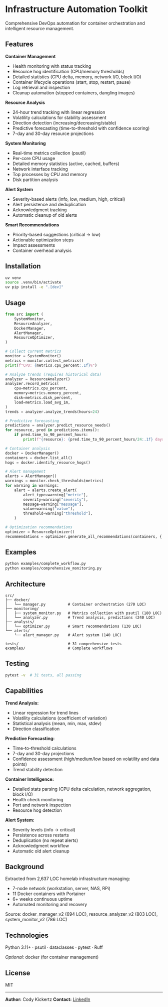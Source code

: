# Infrastructure Automation Toolkit

Comprehensive DevOps automation for container orchestration and intelligent resource management.

## Features

**Container Management**
- Health monitoring with status tracking
- Resource hog identification (CPU/memory thresholds)
- Detailed statistics (CPU delta, memory, network I/O, block I/O)
- Container lifecycle operations (start, stop, restart, pause)
- Log retrieval and inspection
- Cleanup automation (stopped containers, dangling images)

**Resource Analysis**
- 24-hour trend tracking with linear regression
- Volatility calculations for stability assessment
- Direction detection (increasing/decreasing/stable)
- Predictive forecasting (time-to-threshold with confidence scoring)
- 7-day and 30-day resource projections

**System Monitoring**
- Real-time metrics collection (psutil)
- Per-core CPU usage
- Detailed memory statistics (active, cached, buffers)
- Network interface tracking
- Top processes by CPU and memory
- Disk partition analysis

**Alert System**
- Severity-based alerts (info, low, medium, high, critical)
- Alert persistence and deduplication
- Acknowledgment tracking
- Automatic cleanup of old alerts

**Smart Recommendations**
- Priority-based suggestions (critical → low)
- Actionable optimization steps
- Impact assessments
- Container overhead analysis

## Installation

```bash
uv venv
source .venv/bin/activate
uv pip install -e ".[dev]"
```

## Usage

```python
from src import (
    SystemMonitor,
    ResourceAnalyzer,
    DockerManager,
    AlertManager,
    ResourceOptimizer,
)

# Collect current metrics
monitor = SystemMonitor()
metrics = monitor.collect_metrics()
print(f"CPU: {metrics.cpu_percent:.1f}%")

# Analyze trends (requires historical data)
analyzer = ResourceAnalyzer()
analyzer.record_metrics(
    cpu=metrics.cpu_percent,
    memory=metrics.memory_percent,
    disk=metrics.disk_percent,
    load=metrics.load_avg_1m,
)
trends = analyzer.analyze_trends(hours=24)

# Predictive forecasting
predictions = analyzer.predict_resource_needs()
for resource, pred in predictions.items():
    if pred.time_to_90_percent_hours:
        print(f"{resource}: {pred.time_to_90_percent_hours/24:.1f} days to 90%")

# Container analysis
docker = DockerManager()
containers = docker.list_all()
hogs = docker.identify_resource_hogs()

# Alert management
alerts = AlertManager()
warnings = monitor.check_thresholds(metrics)
for warning in warnings:
    alert = alerts.create_alert(
        alert_type=warning["metric"],
        severity=warning["severity"],
        message=warning["message"],
        value=warning["value"],
        threshold=warning["threshold"],
    )

# Optimization recommendations
optimizer = ResourceOptimizer()
recommendations = optimizer.generate_all_recommendations(containers, {...})
```

## Examples

```bash
python examples/complete_workflow.py
python examples/comprehensive_monitoring.py
```

## Architecture

```
src/
├── docker/
│   └── manager.py          # Container orchestration (270 LOC)
├── monitoring/
│   ├── system_monitor.py   # Metrics collection with psutil (180 LOC)
│   └── analyzer.py         # Trend analysis, predictions (240 LOC)
├── analysis/
│   └── optimizer.py        # Smart recommendations (130 LOC)
└── alerts/
    └── alert_manager.py    # Alert system (140 LOC)

tests/                      # 31 comprehensive tests
examples/                   # Complete workflows
```

## Testing

```bash
pytest -v  # 31 tests, all passing
```

## Capabilities

**Trend Analysis:**
- Linear regression for trend lines
- Volatility calculations (coefficient of variation)
- Statistical analysis (mean, min, max, stdev)
- Direction classification

**Predictive Forecasting:**
- Time-to-threshold calculations
- 7-day and 30-day projections
- Confidence assessment (high/medium/low based on volatility and data points)
- Trend stability detection

**Container Intelligence:**
- Detailed stats parsing (CPU delta calculation, network aggregation, block I/O)
- Health check monitoring
- Port and network inspection
- Resource hog detection

**Alert System:**
- Severity levels (info → critical)
- Persistence across restarts
- Deduplication (no repeat alerts)
- Acknowledgment workflow
- Automatic old alert cleanup

## Background

Extracted from 2,637 LOC homelab infrastructure managing:
- 7-node network (workstation, server, NAS, RPi)
- 11 Docker containers with Portainer
- 6+ weeks continuous uptime
- Automated monitoring and recovery

Source: docker_manager_v2 (694 LOC), resource_analyzer_v2 (803 LOC), system_monitor_v2 (786 LOC)

## Technologies

Python 3.11+ · psutil · dataclasses · pytest · Ruff

*Optional:* docker (for container management)

## License

MIT

---

**Author:** Cody Kickertz
**Contact:** [LinkedIn](https://linkedin.com/in/Cody-Kickertz/)
